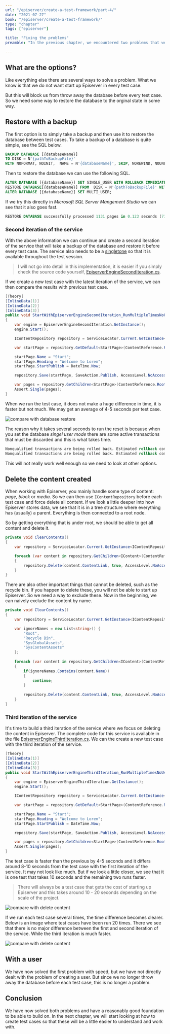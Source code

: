 ```yaml
---
url: "/episerver/create-a-test-framework/part-4/"
date: "2021-07-27"
book: "/episerver/create-a-test-framework/"
type: "chapter"
tags: ["episerver"]

title: "Fixing the problems"
preamble: "In the previous chapter, we encountered two problems that we need to fix. The biggest problem is that we can not create a user several times in the same test session and the other is the time it takes to run several test cases."

---
```


## What are the options?

Like everything else there are several ways to solve a problem. What we know is that we do not want start up Episerver in every test case. 

But this will block us from throw away the database before every test case. So we need some way to restore the database to the orginal state in some way.

## Restore with a backup

The first option is to simply take a backup and then use it to restore the database between test cases.  To take a backup of a database is quite simple, see the SQL below. 

```sql
BACKUP DATABASE [{databaseName}] 
TO DISK = N'{pathToBackupFile}' 
WITH NOFORMAT, NOINIT,  NAME = N'{databaseName}', SKIP, NOREWIND, NOUNLOAD,  STATS = 10
```

Then to restore the database we can use the following SQL.

```sql
ALTER DATABASE [{databaseName}] SET SINGLE_USER WITH ROLLBACK IMMEDIATE;
RESTORE DATABASE[{databaseName}] FROM  DISK = N'{pathToBackupFile}' WITH  FILE = 1, NOUNLOAD, REPLACE, STATS = 5
ALTER DATABASE [{databaseName}] SET MULTI_USER;
```

If we try this directly in _Microsoft SQL Server Mangement Studio_ we can see that it also goes fast.

```sql
RESTORE DATABASE successfully processed 1131 pages in 0.123 seconds (71.836 MB/sec).
```

### Second iteration of the service

With the above information we can continue and create a second iteration of the service that will take a backup of the database and restore it before every test case. The service also needs to be a [singletone](https://www.geeksforgeeks.org/singleton-design-pattern/) so that it is available throughout the test session.

> I will not go into detail in this implementation, it is easier if you simply check the source code yourself, [EpiserverEngineSecondIteration.cs](https://github.com/loremipsumdonec/episerver-testframework/Lorem.Test/Services/EpiserverEngineSecondIteration.cs). 

If we create a new test case with the latest iteration of the service, we can then compare the results with previous test case.

```csharp
[Theory]
[InlineData(1)]
[InlineData(2)]
[InlineData(3)]
public void StartWithEpiserverEngineSecondIteration_RunMultipleTimesNoUser_SinglePageExists(int notUsed)
{
    var engine = EpiserverEngineSecondIteration.GetInstance();
    engine.Start();

    IContentRepository repository = ServiceLocator.Current.GetInstance<IContentRepository>();

    var startPage = repository.GetDefault<StartPage>(ContentReference.RootPage);

    startPage.Name = "Start";
    startPage.Heading = "Welcome to Lorem";
    startPage.StartPublish = DateTime.Now;

    repository.Save(startPage, SaveAction.Publish, AccessLevel.NoAccess);

    var pages = repository.GetChildren<StartPage>(ContentReference.RootPage);
    Assert.Single(pages);
}
```

When we run the test case, it does not make a huge difference in time, it is faster but not much. We may get an average of 4-5 seconds per test case.

![compare with database restore](./resources/hunt_for_speed_compare_with_db_restore.png)


The reason why it takes several seconds to run the reset is because when you set the database _singel user mode_ there are some active transactions that must be discarded and this is what takes time.

```sql
Nonqualified transactions are being rolled back. Estimated rollback completion: 0%.
Nonqualified transactions are being rolled back. Estimated rollback completion: 100%.
```

This will not really work well enough so we need to look at other options.

## Delete the content created

When working with Episerver, you mainly handle some type of content: _page_, _block_ or _media_. So we can then use `IContentRepository` before each test case and force delete all content. If we look a little deeper into how Episerver stores data, we see that it is in a tree structure where everything has (usually) a parent. Everything is then connected to a root node.

So by getting everything that is under root, we should be able to get all content and delete it.

```csharp
private void ClearContents()
{
    var repository = ServiceLocator.Current.GetInstance<IContentRepository>();

    foreach (var content in repository.GetChildren<IContent>(ContentReference.RootPage))
    {
    	repository.Delete(content.ContentLink, true, AccessLevel.NoAccess);
	}	
}
```

There are also other important things that cannot be deleted, such as the recycle bin. If you happen to delete these, you will not be able to start up Episerver. So we need a way to exclude these. Now in the beginning, we can naively exclude the content by name.

```csharp
private void ClearContents()
{
    var repository = ServiceLocator.Current.GetInstance<IContentRepository>();

    var ignoreNames = new List<string>() {
        "Root",
        "Recycle Bin",
        "SysGlobalAssets",
        "SysContentAssets"
    };
    
    foreach (var content in repository.GetChildren<IContent>(ContentReference.RootPage))
    {
        if(ignoreNames.Contains(content.Name))
        {
            continue;
        }
        
    	repository.Delete(content.ContentLink, true, AccessLevel.NoAccess);
	}	
}
```

### Third iteration of the service

It's time to build a third iteration of the service where we focus on deleting the content in Episerver. The complete code for this service is available in the file [EpiserverEngineThirdIteration.cs](https://github.com/loremipsumdonec/episerver-testframework/Lorem.Test/Services/EpiserverEngineThirdIteration.cs). We can the create a new test case with the third iteration of the service.

```csharp
[Theory]
[InlineData(1)]
[InlineData(2)]
[InlineData(3)]
public void StartWithEpiserverEngineThirdIteration_RunMultipleTimesNoUser_SinglePageExists(int notUsed)
{
    var engine = EpiserverEngineThirdIteration.GetInstance();
    engine.Start();

    IContentRepository repository = ServiceLocator.Current.GetInstance<IContentRepository>();

    var startPage = repository.GetDefault<StartPage>(ContentReference.RootPage);

    startPage.Name = "Start";
    startPage.Heading = "Welcome to Lorem";
    startPage.StartPublish = DateTime.Now;

    repository.Save(startPage, SaveAction.Publish, AccessLevel.NoAccess);

    var pages = repository.GetChildren<StartPage>(ContentReference.RootPage);
    Assert.Single(pages);
}
```

The test case is faster than the previous by 4-5 seconds and it differs around 8-10 seconds from the test case with the first iteration of the service. It may not look like much. But if we look a little closer, we see that it is one test that takes 10 seconds and the remaining two runs faster.

> There will always be a test case that gets the cost of starting up Episerver and this takes around 10 - 20 seconds depending on the scale of the project.

![compare with delete content](./resources/hunt_for_speed_compare_with_delete_content.png)



If we run each test case several times, the time difference becomes clearer. Below is an image where test cases have been run 20 times. There we see that there is no major difference between the first and second iteration of the service. While the third iteration is much faster.

![compare with delete content](./resources/hunt_for_speed_20_times.png)

## With a user

We have now solved the first problem with speed, but we have not directly dealt with the problem of creating a user. But since we no longer throw away the database before each test case, this is no longer a problem.

## Conclusion

We have now solved both problems and have a reasonably good foundation to be able to build on. In the next chapter, we will start looking at how to create test cases so that these will be a little easier to understand and work with.

